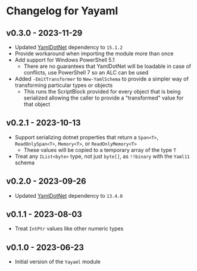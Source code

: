 # Changelog for Yayaml

## v0.3.0 - 2023-11-29

+ Updated [YamlDotNet](https://github.com/aaubry/YamlDotNet) dependency to `15.1.2`
+ Provide workaround when importing the module more than once
+ Add support for Windows PowerShell 5.1
  + There are no guarantees that YamlDotNet will be loadable in case of conflicts, use PowerShell 7 so an ALC can be used
+ Added `-EmitTransformer` to `New-YamlSchema` to provide a simpler way of transforming particular types or objects
  + This runs the ScriptBlock provided for every object that is being serialized allowing the caller to provide a "transformed" value for that object

## v0.2.1 - 2023-10-13

+ Support serializing dotnet properties that return a `Span<T>`, `ReadOnlySpan<T>`, `Memory<T>`, or `ReadOnlyMemory<T>`
  + These values will be copied to a temporary array of the type `T`
+ Treat any `IList<byte>` type, not just `byte[]`, as `!!binary` with the `Yaml11` schema

## v0.2.0 - 2023-09-26

+ Updated [YamlDotNet](https://github.com/aaubry/YamlDotNet) dependency to `13.4.0`

## v0.1.1 - 2023-08-03

+ Treat `IntPtr` values like other numeric types

## v0.1.0 - 2023-06-23

+ Initial version of the `Yayaml` module
